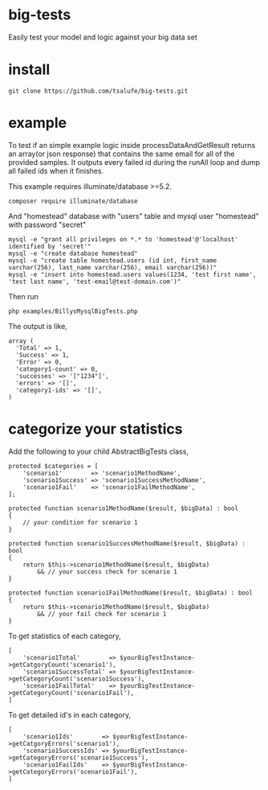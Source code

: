 # big-tests
Easily test your model and logic against your big data set

# install
```
git clone https://github.com/tsalufe/big-tests.git
```

# example
To test if an simple example logic inside processDataAndGetResult returns an array(or json response) that contains the same email for all of the provided samples. It outputs every failed id during the runAll loop and dump all failed ids when it finishes.

This example requires illuminate/database >=5.2.
```
composer require illuminate/database
```
And "homestead" database with "users" table and mysql user "homestead" with password "secret"
```
mysql -e "grant all privileges on *.* to 'homestead'@'localhost' identified by 'secret'"
mysql -e "create database homestead"
mysql -e "create table homestead.users (id int, first_name varchar(256), last_name varchar(256), email varchar(256))"
mysql -e "insert into homestead.users values(1234, 'test first name', 'test last name', 'test-email@test-domain.com')"

```
Then run
```
php examples/BillysMysqlBigTests.php
```
The output is like,

```
array (
  'Total' => 1,
  'Success' => 1,
  'Error' => 0,
  'category1-count' => 0,
  'successes' => '["1234"]',
  'errors' => '[]',
  'category1-ids' => '[]',
)
```

# categorize your statistics
Add the following to your child AbstractBigTests class,
```
protected $categories = [
    'scenario1'        => 'scenario1MethodName',
    'scenario1Success' => 'scenario1SuccessMethodName',
    'scenario1Fail'    => 'scenario1FailMethodName',
];

protected function scenario1MethodName($result, $bigData) : bool
{
    // your condition for scenario 1
}

protected function scenario1SuccessMethodName($result, $bigData) : bool
{
    return $this->scenario1MethodName($result, $bigData)
        && // your success check for scenario 1
}

protected function scenario1FailMethodName($result, $bigData) : bool
{
    return $this->scenario1MethodName($result, $bigData)
        && // your fail check for scenario 1
}
```
To get statistics of each category,
```
[
    'scenario1Total'        => $yourBigTestInstance->getCatgoryCount('scenario1'),
    'scenario1SuccessTotal' => $yourBigTestInstance->getCategoryCount('scenario1Success'),
    'scenario1FailTotal'    => $yourBigTestInstance->getCategoryCount('scenario1Fail'),
]
```

To get detailed id's in each category,
```
[
    'scenario1Ids'        => $yourBigTestInstance->getCatgoryErrors('scenario1'),
    'scenario1SuccessIds' => $yourBigTestInstance->getCategoryErrors('scenario1Success'),
    'scenario1FailIds'    => $yourBigTestInstance->getCategoryErrors('scenario1Fail'),
]
```
